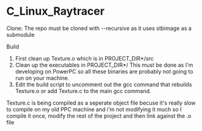 # C_Linux_Raytracer
Clone:
The repo must be cloned with --recursive as it uses stbimage as a submodule

Build
1) First clean up Texture.o which is in PROJECT_DIR*/src
2) Clean up the executables in PROJECT_DIR*/
This must be done as I'm developing on PowerPC so all these binaries are probably not going to run on your machine.
3) Edit the build script to uncomment out the gcc command that rebuilds Texture.o or add Texture.c to the main gcc command.

Texture.c is being compiled as a seperate object file becuse it's really slow to compile on my old PPC machine and i'm not modifying it much so I compile it once, modify the rest of the project and then link against the .o file

